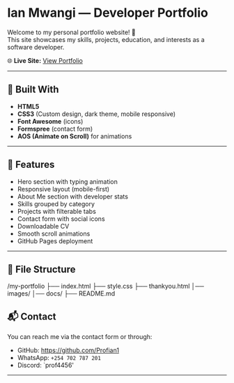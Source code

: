 # Ian Mwangi — Developer Portfolio

Welcome to my personal portfolio website! 👋  
This site showcases my skills, projects, education, and interests as a software developer.

🌐 **Live Site:** [View Portfolio](https://ianmwangi.github.io/my-portfolio/)

---

## 🔧 Built With

- **HTML5**
- **CSS3** (Custom design, dark theme, mobile responsive)
- **Font Awesome** (icons)
- **Formspree** (contact form)
- **AOS (Animate on Scroll)** for animations

---

## 🧠 Features

- Hero section with typing animation
- Responsive layout (mobile-first)
- About Me section with developer stats
- Skills grouped by category
- Projects with filterable tabs
- Contact form with social icons
- Downloadable CV
- Smooth scroll animations
- GitHub Pages deployment

---

## 📂 File Structure

/my-portfolio
├── index.html
├── style.css
├── thankyou.html
│── images/
│── docs/
├── README.md

## 📬 Contact

You can reach me via the contact form or through:

- GitHub: https://github.com/Profian1
- WhatsApp: `+254 702 787 201`
- Discord: `prof4456'

---
